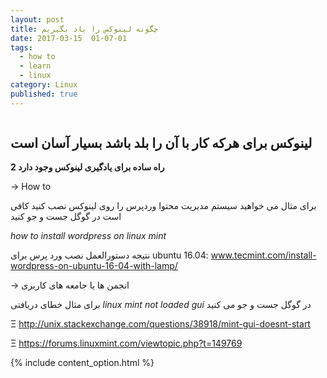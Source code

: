```yaml
---
layout: post
title: چگونه لینوکس را یاد بگیریم
date: 2017-03-15  01-07-01
tags:
  - how to
  - learn
  - linux
category: Linux
published: true
---
```


<img src="{{ site.url }}/assets/img/how-to-work-with-linux/tux-segretario.png" alt="">

## لینوکس برای هرکه کار با آن را بلد باشد بسیار آسان است

<b>2 راه ساده برای یادگیری لینوکس وجود دارد</b>

→ How to

برای مثال می خواهید سیستم مدیریت محتوا وردپرس را روی لینوکس نصب کنید کافی است در گوگل جست و جو کنید

<i>how to install wordpress on linux mint</i>

نتیجه دستورالعمل نصب ورد پرس برای ubuntu 16.04:
	www.tecmint.com/install-wordpress-on-ubuntu-16-04-with-lamp/


→ انجمن ها یا جامعه های کاربری
 

برای مثال خطای دریافتی <i>linux mint not loaded gui</i> در گوگل جست و جو می کنید

Ξ http://unix.stackexchange.com/questions/38918/mint-gui-doesnt-start

Ξ https://forums.linuxmint.com/viewtopic.php?t=149769


{% include content_option.html %}

